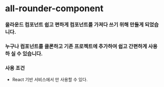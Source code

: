 # all-rounder-component

### 올라운드 컴포넌트 쉽고 편하게 컴포넌트를 가져다 쓰기 위해 만들게 되었습니다.
### 누구나 컴포넌트를 클론하고 기존 프로젝트에 추가하여 쉽고 간편하게 사용하 실 수 있습니다.

### 사용 조건
- React 기반 서비스에서 만 사용할 수 있다.
